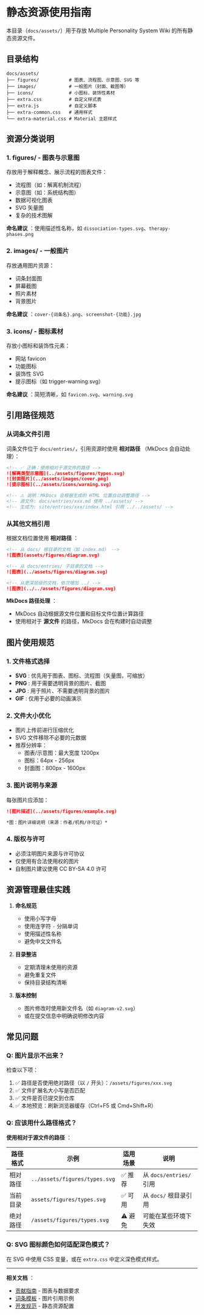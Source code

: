# 静态资源使用指南

本目录（`docs/assets/`）用于存放 Multiple Personality System Wiki 的所有静态资源文件。

## 目录结构

```text
docs/assets/
├── figures/           # 图表、流程图、示意图、SVG 等
├── images/            # 一般图片（封面、截图等）
├── icons/             # 小图标、装饰性素材
├── extra.css          # 自定义样式表
├── extra.js           # 自定义脚本
├── extra-common.css   # 通用样式
└── extra-material.css # Material 主题样式
```

## 资源分类说明

### 1. figures/ - 图表与示意图

存放用于解释概念、展示流程的图表文件：

- 流程图（如：解离机制流程）
- 示意图（如：系统结构图）
- 数据可视化图表
- SVG 矢量图
- 复杂的技术图解

**命名建议** ：使用描述性名称，如 `dissociation-types.svg`、`therapy-phases.png`

### 2. images/ - 一般图片

存放通用图片资源：

- 词条封面图
- 屏幕截图
- 照片素材
- 背景图片

**命名建议** ：`cover-{词条名}.png`、`screenshot-{功能}.jpg`

### 3. icons/ - 图标素材

存放小图标和装饰性元素：

- 网站 favicon
- 功能图标
- 装饰性 SVG
- 提示图标（如 trigger-warning.svg）

**命名建议** ：简短清晰，如 `favicon.svg`、`warning.svg`

## 引用路径规范

### 从词条文件引用

词条文件位于 `docs/entries/`，引用资源时使用 **相对路径** （MkDocs 会自动处理）：

```markdown
<!-- ✅ 正确：使用相对于源文件的路径 -->
![解离类型示意图](../assets/figures/types.svg)
![封面图片](../assets/images/cover.png)
![提示图标](../assets/icons/warning.svg)

<!-- ⚠️ 说明：MkDocs 会根据生成的 HTML 位置自动调整路径 -->
<!-- 源文件: docs/entries/xxx.md 使用 ../assets/ -->
<!-- 生成为: site/entries/xxx/index.html 引用 ../../assets/ -->
```

### 从其他文档引用

根据文档位置使用 **相对路径** ：

```markdown
<!-- 从 docs/ 根目录的文档（如 index.md） -->
![图表](assets/figures/diagram.svg)

<!-- 从 docs/entries/ 子目录的文档 -->
![图表](../assets/figures/diagram.svg)

<!-- 从更深层级的文档，依次增加 ../ -->
![图表](../../assets/figures/diagram.svg)
```

**MkDocs 路径处理** ：

- MkDocs 自动根据源文件位置和目标文件位置计算路径
- 使用相对于 **源文件** 的路径，MkDocs 会在构建时自动调整

## 图片使用规范

### 1. 文件格式选择

- **SVG** : 优先用于图表、图标、流程图（矢量图，可缩放）
- **PNG** : 用于需要透明背景的图片、截图
- **JPG** : 用于照片、不需要透明背景的图片
- **GIF** : 仅用于必要的动画演示

### 2. 文件大小优化

- 图片上传前进行压缩优化
- SVG 文件移除不必要的元数据
- 推荐分辨率：
    - 图表/示意图：最大宽度 1200px
    - 图标：64px - 256px
    - 封面图：800px - 1600px

### 3. 图片说明与来源

每张图片应添加：

```markdown
![图片描述](../assets/figures/example.svg)

*图：图片详细说明（来源：作者/机构/许可证）*
```

### 4. 版权与许可

- 必须注明图片来源与许可协议
- 仅使用有合法使用权的图片
- 自制图片建议使用 CC BY-SA 4.0 许可

## 资源管理最佳实践

1. **命名规范**

    - 使用小写字母
    - 使用连字符 `-` 分隔单词
    - 使用描述性名称
    - 避免中文文件名

2. **目录整洁**

    - 定期清理未使用的资源
    - 避免重复文件
    - 保持目录结构清晰

3. **版本控制**

    - 图片修改时使用新文件名（如 `diagram-v2.svg`）
    - 或在提交信息中明确说明修改内容

## 常见问题

### Q: 图片显示不出来？

检查以下项：

1. ✅ 路径是否使用绝对路径（以 `/` 开头）：`/assets/figures/xxx.svg`
2. ✅ 文件扩展名大小写是否匹配
3. ✅ 文件是否已提交到仓库
4. ✅ 本地预览：刷新浏览器缓存（Ctrl+F5 或 Cmd+Shift+R）

### Q: 应该用什么路径格式？

**使用相对于源文件的路径** ：

| 路径格式 | 示例 | 适用场景 | 说明 |
|---------|------|---------|------|
| 相对路径 | `../assets/figures/types.svg` | ✅ 推荐 | 从 `docs/entries/` 引用 |
| 当前目录 | `assets/figures/types.svg` | ✅ 可用 | 从 `docs/` 根目录引用 |
| 绝对路径 | `/assets/figures/types.svg` | ⚠️ 避免 | 可能在某些环境下失效 |

### Q: SVG 图标颜色如何适配深色模式？

在 SVG 中使用 CSS 变量，或在 `extra.css` 中定义深色模式样式。

---

**相关文档** ：

- [贡献指南](../contributing/index.md) - 图表与数据要求
- [词条模板](../TEMPLATE_ENTRY.md) - 图片引用示例
- [开发规范](../../AGENTS.md) - 静态资源配置
